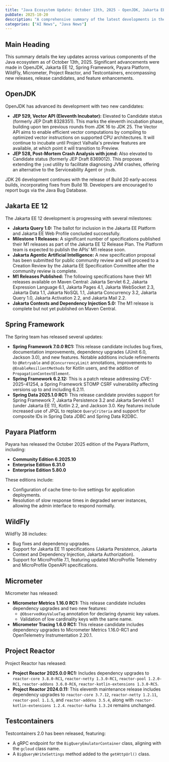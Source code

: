 ```yaml
---
title: "Java Ecosystem Update: October 13th, 2025 - OpenJDK, Jakarta EE 12, Spring 7.0 RC1 & More"
pubDate: 2025-10-20
description: "A comprehensive summary of the latest developments in the Java ecosystem as of October 13th, 2025, covering OpenJDK, Jakarta EE 12, Spring Framework 7.0 RC1, Payara Platform, WildFly 38, Micrometer, Project Reactor, and Testcontainers."
categories: ["AI News", "Java News"]
---
```


## Main Heading

This summary details the key updates across various components of the Java ecosystem as of October 13th, 2025.  Significant advancements were made in OpenJDK, Jakarta EE 12, Spring Framework, Payara Platform, WildFly, Micrometer, Project Reactor, and Testcontainers, encompassing new releases, release candidates, and feature enhancements.

## OpenJDK

OpenJDK has advanced its development with two new candidates:

*   **JEP 529, Vector API (Eleventh Incubator):** Elevated to Candidate status (formerly JEP Draft 8328351). This marks the eleventh incubation phase, building upon ten previous rounds from JDK 16 to JDK 25. The Vector API aims to enable efficient vector computations by compiling to optimized vector instructions on supported CPU architectures. It will continue to incubate until Project Valhalla's preview features are available, at which point it will transition to Preview.
*   **JEP 528, Post-Mortem Crash Analysis with jcmd:**  Also elevated to Candidate status (formerly JEP Draft 8369012). This proposes extending the `jcmd` utility to facilitate diagnosing JVM crashes, offering an alternative to the Serviceability Agent or `jhsdb`.

JDK 26 development continues with the release of Build 20 early-access builds, incorporating fixes from Build 19. Developers are encouraged to report bugs via the Java Bug Database.

## Jakarta EE 12

The Jakarta EE 12 development is progressing with several milestones:

*   **Jakarta Query 1.0:** The ballot for inclusion in the Jakarta EE Platform and Jakarta EE Web Profile concluded successfully.
*   **Milestone 1 Releases:**  A significant number of specifications published their M1 releases as part of the Jakarta EE 12 Release Plan. The Platform team is expected to publish the APIs' M1 release soon.
*   **Jakarta Agentic Artificial Intelligence:** A new specification proposal has been submitted for public community review and will proceed to a Creation Review by the Jakarta EE Specification Committee after the community review is complete.
*   **M1 Releases Published:** The following specifications have their M1 releases available on Maven Central: Jakarta Servlet 6.2, Jakarta Expression Language 6.1, Jakarta Pages 4.1, Jakarta WebSocket 2.3, Jakarta Data 1.1, Jakarta NoSQL 1.1, Jakarta Concurrency 3.2, Jakarta Query 1.0, Jakarta Activation 2.2, and Jakarta Mail 2.2.
*   **Jakarta Contexts and Dependency Injection 5.0:** The M1 release is complete but not yet published on Maven Central.

## Spring Framework

The Spring team has released several updates:

*   **Spring Framework 7.0.0 RC1:** This release candidate includes bug fixes, documentation improvements, dependency upgrades (JUnit 6.0, Jackson 3.0), and new features. Notable additions include refinements to `@Retryable` and `@ConcurrencyLimit` annotations, improvements to `@EnableResilientMethods` for Kotlin users, and the addition of `PropagationContextElement`.
*   **Spring Framework 6.2.12:** This is a patch release addressing CVE-2025-41254, a Spring Framework STOMP CSRF vulnerability affecting versions up to and including 6.2.11.
*   **Spring Data 2025.1.0 RC1:** This release candidate provides support for Spring Framework 7, Jakarta Persistence 3.2 and Jakarta Servlet 6.1 (under Jakarta EE 11), Kotlin 2.2, and Jackson 3.0. Key features include increased use of JPQL to replace `QueryCriteria` and support for composite IDs in Spring Data JDBC and Spring Data R2DBC.

## Payara Platform

Payara has released the October 2025 edition of the Payara Platform, including:

*   **Community Edition 6.2025.10**
*   **Enterprise Edition 6.31.0**
*   **Enterprise Edition 5.80.0**

These editions include:

*   Configuration of cache time-to-live settings for application deployments.
*   Resolution of slow response times in degraded server instances, allowing the admin interface to respond normally.

## WildFly

WildFly 38 includes:

*   Bug fixes and dependency upgrades.
*   Support for Jakarta EE 11 specifications (Jakarta Persistence, Jakarta Context and Dependency Injection, Jakarta Authorization).
*   Support for MicroProfile 7.1, featuring updated MicroProfile Telemetry and MicroProfile OpenAPI specifications.

## Micrometer

Micrometer has released:

*   **Micrometer Metrics 1.16.0 RC1:** This release candidate includes dependency upgrades and two new features:
    *   `@ObservedKeyValueTag` annotation for declaring dynamic key values.
    *   Validation of low cardinality keys with the same name.
*   **Micrometer Tracing 1.6.0 RC1:** This release candidate includes dependency upgrades to Micrometer Metrics 1.16.0-RC1 and OpenTelemetry Instrumentation 2.20.1.

## Project Reactor

Project Reactor has released:

*   **Project Reactor 2025.0.0 RC1:**  Includes dependency upgrades to `reactor-core 3.8.0-RC1`, `reactor-netty 1.3.0-RC1`, `reactor-pool 1.2.0-RC1`, `reactor-addons 3.6.0-RC6`, `reactor-kotlin-extensions 1.3.0-RC5`.
*   **Project Reactor 2024.0.11:** This eleventh maintenance release includes dependency upgrades to `reactor-core 3.7.12`, `reactor-netty 1.2.11`, `reactor-pool 1.1.5`, and `reactor-addons 3.5.4`, along with `reactor-kotlin-extensions 1.2.4`.  `reactor-kafka 1.3.24` remains unchanged.

## Testcontainers

Testcontainers 2.0 has been released, featuring:

*   A gRPC endpoint for the `BigQueryEmulatorContainer` class, aligning with the `gcloud` class name.
*   A `BigQueryWriteSettings` method added to the `getHttpUrl()` class.